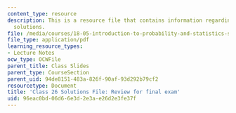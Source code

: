 ```yaml
---
content_type: resource
description: This is a resource file that contains information regarding class 26
  solutions.
file: /media/courses/18-05-introduction-to-probability-and-statistics-spring-2014/96eac0bd06d66e3d2e3ae26d2e3fe37f_MIT18_05S14_class26-sol.pdf
file_type: application/pdf
learning_resource_types:
- Lecture Notes
ocw_type: OCWFile
parent_title: Class Slides
parent_type: CourseSection
parent_uid: 94de8151-483a-826f-90af-93d292b79cf2
resourcetype: Document
title: 'Class 26 Solutions File: Review for final exam'
uid: 96eac0bd-06d6-6e3d-2e3a-e26d2e3fe37f
---
```

